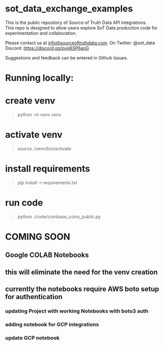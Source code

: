 # sot_data_exchange_examples

This is the public repository of Source of Truth Data API integrations.  
This repo is designed to allow users explore SoT Data production code for experimentation and collaboration.

Please contact us at info@sourceoftruthdata.com.  On 
Twitter: @sot_data
Discord: https://discord.gg/pvp6SP6anG


Suggestions and feedback can be entered in Github Issues.

# Running locally:

# create venv
>python -m venv venv

# activate venv
>source ./venv/bin/activate

# install requirements
>pip install -r requirements.txt

# run code
>python ./code/coinbase_coins_public.py


# COMING SOON
## Google COLAB Notebooks
## this will eliminate the need for the venv creation

## currently the notebooks require AWS boto setup for authentication

### updating Project with working Notebooks with boto3 auth

### adding notebook for GCP integrations

### update GCP notebook

